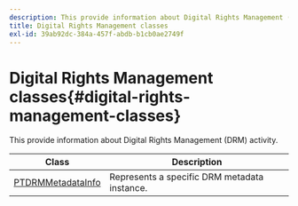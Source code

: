 ```yaml
---
description: This provide information about Digital Rights Management (DRM) activity.
title: Digital Rights Management classes
exl-id: 39ab92dc-384a-457f-abdb-b1cb0ae2749f
---
```

# Digital Rights Management classes{#digital-rights-management-classes}

This provide information about Digital Rights Management (DRM) activity.

| **Class** |**Description** |
|---|---|
| [PTDRMMetadataInfo](https://help.adobe.com/en_US/primetime/api/psdk/appledoc/Classes/PTDRMMetadataInfo.html)  | Represents a specific DRM metadata instance.  |
